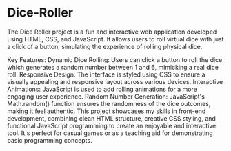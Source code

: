 # Dice-Roller
The Dice Roller project is a fun and interactive web application developed using HTML, CSS, and JavaScript. It allows users to roll virtual dice with just a click of a button, simulating the experience of rolling physical dice.

Key Features:
Dynamic Dice Rolling: Users can click a button to roll the dice, which generates a random number between 1 and 6, mimicking a real dice roll.
Responsive Design: The interface is styled using CSS to ensure a visually appealing and responsive layout across various devices.
Interactive Animations: JavaScript is used to add rolling animations for a more engaging user experience.
Random Number Generation: JavaScript's Math.random() function ensures the randomness of the dice outcomes, making it feel authentic.
This project showcases my skills in front-end development, combining clean HTML structure, creative CSS styling, and functional JavaScript programming to create an enjoyable and interactive tool. It's perfect for casual games or as a teaching aid for demonstrating basic programming concepts.
